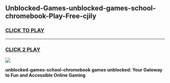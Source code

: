
## Unblocked-Games-unblocked-games-school-chromebook-Play-Free-cjily
<h3>
<a href="https://premium76.site?title=unblocked-games-school-chromebook&ref=15A">CLICK TO PLAY</a></h3>
<hr>

<h3>
<a href="https://premium76.site?title=unblocked-games-school-chromebook&ref=15A">CLICK 2 PLAY</a>
  
</h3>

<a href="https://premium76.site?title=unblocked-games-school-chromebook&ref=15A"><img src="https://clearcache.store/games.png"></a>


**unblocked-games-school-chromebook games unblocked: Your Gateway to Fun and Accessible Online Gaming**
